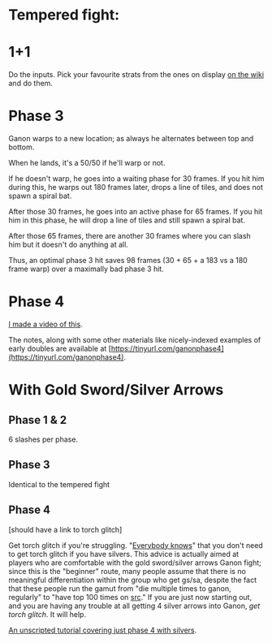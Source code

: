# Tempered fight:

# 1+1

Do the inputs. Pick your favourite strats from the ones on display [on the wiki](https://alttp-wiki.net/index.php/Ganon) and do them.

# Phase 3

Ganon warps to a new location; as always he alternates between top and bottom.

When he lands, it's a 50/50 if he'll warp or not.

If he doesn't warp, he goes into a waiting phase for 30 frames. If you hit him during this, he warps out 180 frames later, drops a line of tiles, and does not spawn a spiral bat.

After those 30 frames, he goes into an active phase for 65 frames. If you hit him in this phase, he will drop a line of tiles and still spawn a spiral bat.

After those 65 frames, there are another 30 frames where you can slash him but it doesn't do anything at all.

Thus, an optimal phase 3 hit saves 98 frames (30 + 65 + a 183 vs a 180 frame warp) over a maximally bad phase 3 hit.

# Phase 4

[I made a video of this](https://www.youtube.com/watch?v=5BQEbIM4dlI).

The notes, along with some other materials like nicely-indexed examples of early doubles are available at  [https://tinyurl.com/ganonphase4](https://tinyurl.com/ganonphase4).


# With Gold Sword/Silver Arrows

## Phase 1 & 2

6 slashes per phase.

## Phase 3

Identical to the tempered fight

## Phase 4

[should have a link to torch glitch]

Get torch glitch if you're struggling. "[Everybody knows](https://web.archive.org/web/20190831022348/https://thezvi.wordpress.com/2019/07/02/everybody-knows/)" that you don't need to get torch glitch if you have silvers. This advice is actually aimed at players who are comfortable with the gold sword/silver arrows Ganon fight; since this is the "beginner" route, many people assume that there is no meaningful differentiation within the group who get gs/sa, despite the fact that these people run the gamut from "die multiple times to ganon, regularly" to "have top 100 times on [src](https://www.speedrun.com/alttp#No_Major_Glitches)." If you are just now starting out, and you are having any trouble at all getting 4 silver arrows into Ganon, _get torch glitch_. It will help.

[An unscripted tutorial covering just phase 4 with silvers](https://www.twitch.tv/videos/672410278).



